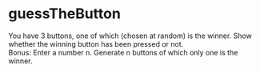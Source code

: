 # guessTheButton
You have 3 buttons, one of which (chosen at random) is the winner. Show whether the winning button has been pressed or not.  
Bonus: Enter a number n. Generate n buttons of which only one is the winner.
